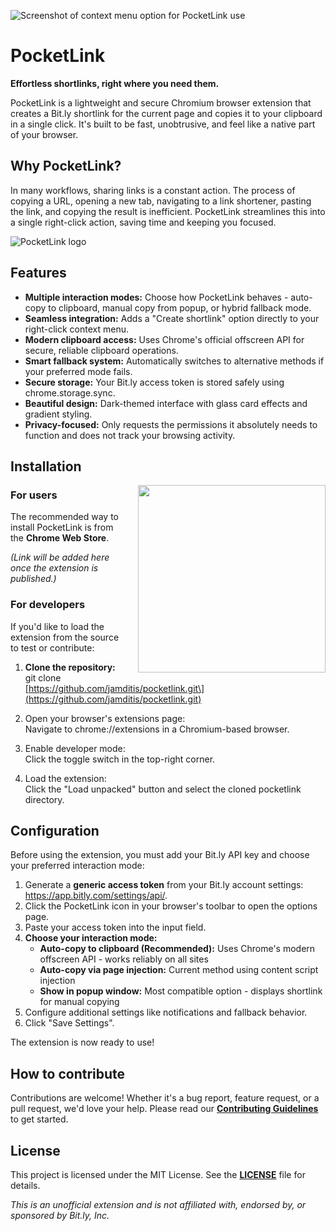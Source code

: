 ![Screenshot of context menu option for PocketLink use](https://i.imgur.com/1iq2XKj.png)
# **PocketLink**

**Effortless shortlinks, right where you need them.**

PocketLink is a lightweight and secure Chromium browser extension that creates a Bit.ly shortlink for the current page and copies it to your clipboard in a single click. It's built to be fast, unobtrusive, and feel like a native part of your browser.

## **Why PocketLink?**

In many workflows, sharing links is a constant action. The process of copying a URL, opening a new tab, navigating to a link shortener, pasting the link, and copying the result is inefficient. PocketLink streamlines this into a single right-click action, saving time and keeping you focused.

![PocketLink logo](https://i.imgur.com/qPHQw27.png)

## **Features**

  * **Multiple interaction modes:** Choose how PocketLink
  behaves - auto-copy to clipboard, manual copy from popup, or
  hybrid fallback mode.
  * **Seamless integration:** Adds a "Create shortlink" option
  directly to your right-click context menu.
  * **Modern clipboard access:** Uses Chrome's official
  offscreen API for secure, reliable clipboard operations.
  * **Smart fallback system:** Automatically switches to
  alternative methods if your preferred mode fails.
  * **Secure storage:** Your Bit.ly access token is stored
  safely using chrome.storage.sync.
  * **Beautiful design:** Dark-themed interface with glass card
   effects and gradient styling.
  * **Privacy-focused:** Only requests the permissions it absolutely needs to function and does not track your browsing activity.

## **Installation**

  <img src="https://i.imgur.com/Ua8RDG9.png" align="right"
  width="300" style="margin-left: 20px;">

### **For users**

The recommended way to install PocketLink is from the **Chrome Web Store**.

*(Link will be added here once the extension is published.)*

### **For developers**

If you'd like to load the extension from the source to test or contribute:

1. **Clone the repository:**  
   git clone \[https://github.com/jamditis/pocketlink.git\](https://github.com/jamditis/pocketlink.git)

2. Open your browser's extensions page:  
   Navigate to chrome://extensions in a Chromium-based browser.  
3. Enable developer mode:  
   Click the toggle switch in the top-right corner.  
4. Load the extension:  
   Click the "Load unpacked" button and select the cloned pocketlink directory.

## **Configuration**

Before using the extension, you must add your Bit.ly API key and choose your preferred interaction mode:

1. Generate a **generic access token** from your Bit.ly account settings: https://app.bitly.com/settings/api/.
2. Click the PocketLink icon in your browser's toolbar to open the options page.
3. Paste your access token into the input field.
4. **Choose your interaction mode:**
   * **Auto-copy to clipboard (Recommended):** Uses Chrome's modern offscreen API - works reliably on all sites
   * **Auto-copy via page injection:** Current method using content script injection
   * **Show in popup window:** Most compatible option - displays shortlink for manual copying
5. Configure additional settings like notifications and fallback behavior.
6. Click "Save Settings".

The extension is now ready to use\!

## **How to contribute**

Contributions are welcome\! Whether it's a bug report, feature request, or a pull request, we'd love your help. Please read our [**Contributing Guidelines**](https://github.com/jamditis/pocketlink/blob/main/CONTRIBUTING.md) to get started.

## **License**

This project is licensed under the MIT License. See the [**LICENSE**](https://github.com/jamditis/pocketlink/blob/main/LICENSE) file for details.

*This is an unofficial extension and is not affiliated with, endorsed by, or sponsored by Bit.ly, Inc.*

